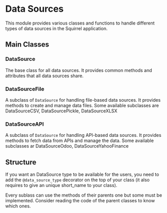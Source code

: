# Data Sources

This module provides various classes and functions to handle different types of data sources in the Squirrel application. 

## Main Classes
### DataSource
The base class for all data sources. It provides common methods and attributes that all data sources share.

### DataSourceFile
A subclass of `DataSource` for handling file-based data sources. It provides methods to create and manage data files. 
Some available subclasses are DataSourceCSV, DataSourcePickle, DataSourceXLSX 

### DataSourceAPI
A subclass of `DataSource` for handling API-based data sources. It provides methods to fetch data from APIs and manage the data.
Some available subclasses ar DataSourceOdoo, DataSourceYahooFinance

## Structure
If you want an DataSource type to be available for the users, you need to add the `@data_source_type` decorator on the top of your class (it also requires to give an unique short_name to your class). 

Every sublass can use the methods of their parents one but some must be implemented. Consider reading the code of the parent classes to know which ones.
